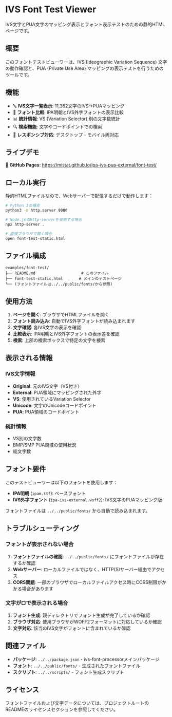 # IVS Font Test Viewer

IVS文字とPUA文字のマッピング表示とフォント表示テストのための静的HTMLページです。

## 概要

このフォントテストビューワーは、IVS (Ideographic Variation Sequence) 文字の動作確認と、PUA (Private Use Area) マッピングの表示テストを行うためのツールです。

## 機能

- 🔤 **IVS文字一覧表示**: 11,362文字のIVS→PUAマッピング
- 🎨 **フォント比較**: IPA明朝とIVS外字フォントの表示比較
- 📊 **統計情報**: VS (Variation Selector) 別の文字数統計
- 🔍 **検索機能**: 文字やコードポイントでの検索
- 📱 **レスポンシブ対応**: デスクトップ・モバイル両対応

## ライブデモ

📱 **GitHub Pages**: https://mistat.github.io/ipa-ivs-pua-external/font-test/

## ローカル実行

静的HTMLファイルなので、Webサーバーで配信するだけで動作します：

```bash
# Python 3の場合
python3 -m http.server 8000

# Node.jsのhttp-serverを使用する場合
npx http-server .

# 直接ブラウザで開く場合
open font-test-static.html
```

## ファイル構成

```
examples/font-test/
├── README.md                    # このファイル
├── font-test-static.html       # メインのテストページ
└── (フォントファイルは../../public/fonts/から参照)
```

## 使用方法

1. **ページを開く**: ブラウザでHTMLファイルを開く
2. **フォント読み込み**: 自動でIVS外字フォントが読み込まれます
3. **文字確認**: 各IVS文字の表示を確認
4. **比較表示**: IPA明朝とIVS外字フォントの表示差を確認
5. **検索**: 上部の検索ボックスで特定の文字を検索

## 表示される情報

### IVS文字情報
- **Original**: 元のIVS文字（VS付き）
- **External**: PUA領域にマッピングされた外字
- **VS**: 使用されているVariation Selector
- **Unicode**: 文字のUnicodeコードポイント
- **PUA**: PUA領域のコードポイント

### 統計情報
- VS別の文字数
- BMP/SMP PUA領域の使用状況
- 総文字数

## フォント要件

このテストビューワーは以下のフォントを使用します：

- **IPA明朝** (`ipam.ttf`): ベースフォント
- **IVS外字フォント** (`ipa-ivs-external.woff2`): IVS文字のPUAマッピング版

フォントファイルは `../../public/fonts/` から自動で読み込まれます。

## トラブルシューティング

### フォントが表示されない場合

1. **フォントファイルの確認**: `../../public/fonts/` にフォントファイルが存在するか確認
2. **Webサーバー**: ローカルファイルではなく、HTTP(S)サーバー経由でアクセス
3. **CORS問題**: 一部のブラウザでローカルファイルアクセス時にCORS制限がかかる場合があります

### 文字が□で表示される場合

1. **フォント生成**: 親ディレクトリでフォント生成が完了しているか確認
2. **ブラウザ対応**: 使用ブラウザがWOFF2フォーマットに対応しているか確認
3. **文字対応**: 該当のIVS文字がフォントに含まれているか確認

## 関連ファイル

- **パッケージ**: `../../package.json` - ivs-font-processorメインパッケージ
- **フォント**: `../../public/fonts/` - 生成されたフォントファイル
- **スクリプト**: `../../scripts/` - フォント生成スクリプト

## ライセンス

フォントファイルおよび文字データについては、プロジェクトルートのREADMEのライセンスセクションを参照してください。